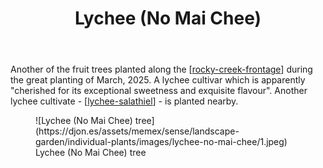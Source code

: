 ﻿---
backlinks:
- title: Individual plants
  url: /sense/landscape-garden/individual-plants/individual-plants.html
- title: Longnan (Rocky Creek frontage)
  url: /sense/landscape-garden/individual-plants/longnan-rocky-creek-frontage.html
- title: Lychee (Salathiel)
  url: /sense/landscape-garden/individual-plants/lychee-salathiel.html
latitude: -27.53817
longitude: 152.05557216666668
photos:
  1:
    date: 2025-03-14 17:27:41
    description: Lychee - No Mai Chi
    filename: 25BE4100-F41C-440D-8AAE-CEE45BAD6B39.heic
    latitude: -27.53817
    longitude: 152.05557216666668
    memexFilename: images/lychee-no-mai-chee/1.jpeg
    title: None
tags:
- individual-plant
- rocky-creek-frontage
- wood-duck-meadows
title: Lychee (No Mai Chee)
type: single-plant
---
Another of the fruit trees planted along the [[rocky-creek-frontage]] during the great planting of March, 2025. A lychee cultivar which is apparently "cherished for its exceptional sweetness and exquisite flavour". Another lychee cultivate - [[lychee-salathiel]] - is planted nearby.

<figure markdown>
![Lychee (No Mai Chee) tree](https://djon.es/assets/memex/sense/landscape-garden/individual-plants/images/lychee-no-mai-chee/1.jpeg)
<caption>Lychee (No Mai Chee) tree</caption>
</figure>

[//begin]: # "Autogenerated link references for markdown compatibility"
[rocky-creek-frontage]: ../rocky-creek-frontage "Rocky Creek Frontage"
[lychee-salathiel]: lychee-salathiel "Lychee (Salathiel)"
[//end]: # "Autogenerated link references"